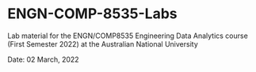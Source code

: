 # ENGN-COMP-8535-Labs
Lab material for the ENGN/COMP8535 Engineering Data Analytics course (First Semester 2022) at the Australian National University

Date: 02 March, 2022
